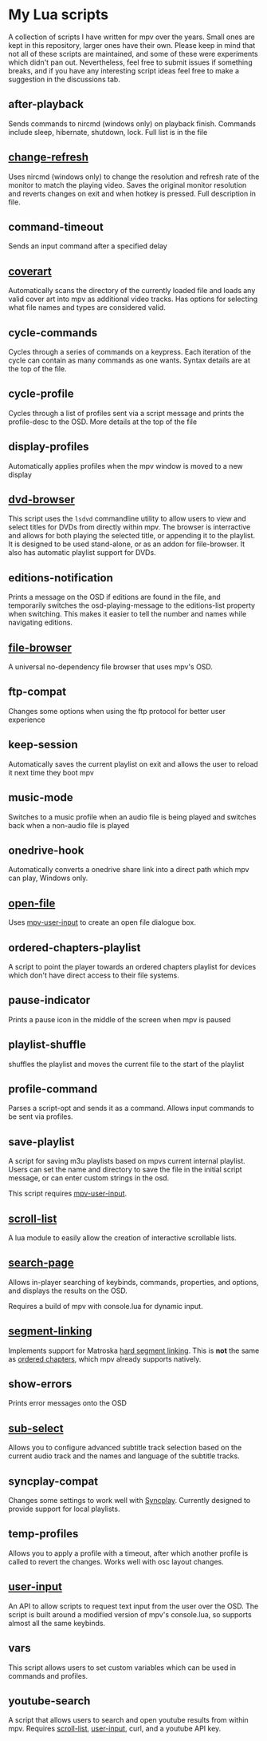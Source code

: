 # My Lua scripts

A collection of scripts I have written for mpv over the years. Small ones are kept in this repository, larger ones have their own.
Please keep in mind that not all of these scripts are maintained, and some of these were experiments which didn't pan out.
Nevertheless, feel free to submit issues if something breaks, and if you have any interesting script ideas feel free to make a
suggestion in the discussions tab.

## after-playback

Sends commands to nircmd (windows only) on playback finish. Commands include sleep, hibernate, shutdown, lock. Full list is in the file

## [change-refresh](https://github.com/CogentRedTester/mpv-changerefresh)

Uses nircmd (windows only) to change the resolution and refresh rate of the monitor to match the playing video.
Saves the original monitor resolution and reverts changes on exit and when hotkey is pressed.
Full description in file.

## command-timeout

Sends an input command after a specified delay

## [coverart](https://github.com/CogentRedTester/mpv-coverart)

Automatically scans the directory of the currently loaded file and loads any valid cover art into mpv as additional video tracks.
Has options for selecting what file names and types are considered valid.

## cycle-commands

Cycles through a series of commands on a keypress. Each iteration of the cycle can contain as many commands as one wants. Syntax details are at the top of the file.

## cycle-profile

Cycles through a list of profiles sent via a script message and prints the profile-desc to the OSD. More details at the top of the file

## display-profiles

Automatically applies profiles when the mpv window is moved to a new display

## [dvd-browser](https://github.com/CogentRedTester/mpv-dvd-browser)

This script uses the `lsdvd` commandline utility to allow users to view and select titles for DVDs from directly within mpv. The browser is interractive and allows for both playing the selected title, or appending it to the playlist. It is designed to be used stand-alone, or as an addon for file-browser. It also has automatic playlist support for DVDs.

## editions-notification

Prints a message on the OSD if editions are found in the file, and temporarily switches the osd-playing-message to the editions-list property when switching. This makes it easier to tell the number and names while navigating editions.

## [file-browser](https://github.com/CogentRedTester/mpv-file-browser)

A universal no-dependency file browser that uses mpv's OSD.

## ftp-compat

Changes some options when using the ftp protocol for better user experience

## keep-session

Automatically saves the current playlist on exit and allows the user to reload it next time they boot mpv

## music-mode

Switches to a music profile when an audio file is being played and switches back when a non-audio file is played

## onedrive-hook

Automatically converts a onedrive share link into a direct path which mpv can play, Windows only.

## [open-file](https://github.com/CogentRedTester/mpv-user-input/blob/master/examples/open-file.lua)

Uses [mpv-user-input](#user-input) to create an open file dialogue box.

## ordered-chapters-playlist

A script to point the player towards an ordered chapters playlist for devices which don't have direct access to their file systems.

## pause-indicator

Prints a pause icon in the middle of the screen when mpv is paused

## playlist-shuffle

shuffles the playlist and moves the current file to the start of the playlist

## profile-command

Parses a script-opt and sends it as a command. Allows input commands to be sent via profiles.

## save-playlist

A script for saving m3u playlists based on mpvs current internal playlist.
Users can set the name and directory to save the file in the initial script message,
or can enter custom strings in the osd.

This script requires [mpv-user-input](#user-input).

## [scroll-list](https://github.com/CogentRedTester/mpv-scroll-list)

A lua module to easily allow the creation of interactive scrollable lists.

## [search-page](https://github.com/CogentRedTester/mpv-search-page)

Allows in-player searching of keybinds, commands, properties, and options, and displays the results on the OSD.

Requires a build of mpv with console.lua for dynamic input.

## [segment-linking](https://github.com/CogentRedTester/mpv-segment-linking)

Implements support for Matroska [hard segment linking](https://www.ietf.org/archive/id/draft-ietf-cellar-matroska-06.html#name-hard-linking).
This is **not** the same as [ordered chapters](https://www.ietf.org/archive/id/draft-ietf-cellar-matroska-06.html#name-medium-linking), which mpv already supports natively.

## show-errors

Prints error messages onto the OSD

## [sub-select](https://github.com/CogentRedTester/mpv-sub-select)

Allows you to configure advanced subtitle track selection based on
the current audio track and the names and language of the subtitle tracks.

## syncplay-compat

Changes some settings to work well with [Syncplay](https://syncplay.pl/). Currently designed to provide support for local playlists.

## temp-profiles

Allows you to apply a profile with a timeout, after which another profile is called to revert the changes. Works well with osc layout changes.

## [user-input](https://github.com/CogentRedTester/mpv-user-input)

An API to allow scripts to request text input from the user over the OSD.
The script is built around a modified version of mpv's console.lua, so supports almost all the same keybinds.

## vars

This script allows users to set custom variables which can be used in commands and profiles.

## youtube-search

A script that allows users to search and open youtube results from within mpv.
Requires [scroll-list](#scroll-list), [user-input](#user-input), curl, and a youtube API key.

